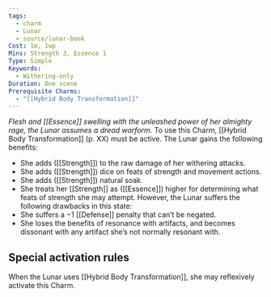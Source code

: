 ```yaml
---
tags:
  - charm
  - Lunar
  - source/lunar-book
Cost: 1m, 1wp
Mins: Strength 3, Essence 1
Type: Simple
Keywords:
  - Withering-only
Duration: One scene
Prerequisite Charms:
  - "[[Hybrid Body Transformation]]"
---
```

*Flesh and [[Essence]] swelling with the unleashed power of her almighty rage, the Lunar assumes a dread warform.*
To use this Charm, [[Hybrid Body Transformation]] (p. XX) must be active. The Lunar gains the following benefits: 
- She adds ([[Strength]]) to the raw damage of her withering attacks. 
- She adds ([[Strength]]) dice on feats of strength and movement actions. 
- She adds ([[Strength]]) natural soak. 
- She treats her [[Strength]] as ([[Essence]]) higher for determining what feats of strength she may attempt. However, the Lunar suffers the following drawbacks in this state: 
- She suffers a −1 [[Defense]] penalty that can’t be negated. 
- She loses the benefits of resonance with artifacts, and becomes dissonant with any artifact she’s not normally resonant with. 

## Special activation rules

When the Lunar uses [[Hybrid Body Transformation]], she may reflexively activate this Charm.